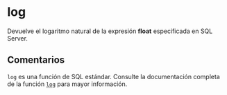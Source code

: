 ﻿---
SidebarGroup: "index-math-functions"
Autogenerated: true
---

# log

Devuelve el logaritmo natural de la expresión **float** especificada en SQL Server.

## Comentarios 

`log` es una función de SQL estándar. Consulte la documentación completa de la función [`log`](https://learn.microsoft.com/es-es/sql/t-sql/functions/log-transact-sql) para mayor información.
